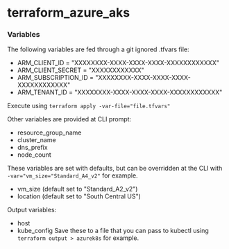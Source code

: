 # terraform_azure_aks
### Variables
The following variables are fed through a git ignored .tfvars file:
- ARM_CLIENT_ID = "XXXXXXXX-XXXX-XXXX-XXXX-XXXXXXXXXXXX"
- ARM_CLIENT_SECRET = "XXXXXXXXXXXX"
- ARM_SUBSCRIPTION_ID = "XXXXXXXX-XXXX-XXXX-XXXX-XXXXXXXXXXXX"
- ARM_TENANT_ID = "XXXXXXXX-XXXX-XXXX-XXXX-XXXXXXXXXXXX"

Execute using `terraform apply -var-file="file.tfvars"`

Other variables are provided at CLI prompt:
- resource_group_name
- cluster_name
- dns_prefix
- node_count

These variables are set with defaults, but can be overridden at the CLI with `-var="vm_size="Standard_A4_v2"` for example.
- vm_size (default set to "Standard_A2_v2")
- location (default set to "South Central US")

Output variables:
- host
- kube_config
Save these to a file that you can pass to kubectl using `terraform output > azurek8s` for example. 

